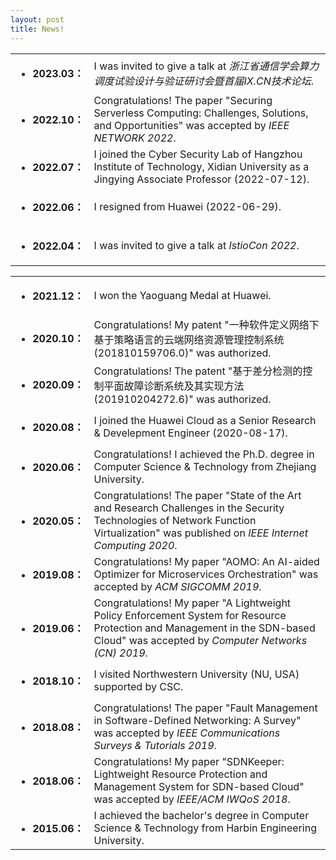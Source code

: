 ```yaml
---
layout: post
title: News!
---
```



<table>
  <tr>
    <td align="left"><ul><li><font size=3><strong>2023.03：</strong></font></li></ul></td>
    <td align="left"><font size=3>I was invited to give a talk at <i>浙江省通信学会算力调度试验设计与验证研讨会暨首届IX.CN技术论坛</i>.</font></td>
  </tr>

  <tr>
    <td align="left"><ul><li><font size=3><strong>2022.10：</strong></font></li></ul></td>
    <td align="left"><font size=3>Congratulations! The paper "Securing Serverless Computing: Challenges, Solutions, and Opportunities" was accepted by <i>IEEE NETWORK 2022</i>.</font></td>
  </tr>
  
  <tr>
    <td align="left"><ul><li><font size=3><strong>2022.07：</strong></font></li></ul></td>
    <td align="left"><font size=3>I joined the Cyber Security Lab of Hangzhou Institute of Technology, Xidian University as a Jingying Associate Professor (2022-07-12).</font></td>
  </tr>
  
  <tr>
    <td align="left"><ul><li><font size=3><strong>2022.06：</strong></font></li></ul></td>
    <td align="left"><font size=3>I resigned from Huawei (2022-06-29).</font></td>
  </tr>
  
  <tr>
    <td align="left"><ul><li><font size=3><strong>2022.04：</strong></font></li></ul></td>
    <td align="left"><font size=3>I was invited to give a talk at <i>IstioCon 2022</i>.</font></td>
  </tr>
</table>


<table>
  <tr>
    <td align="left"><ul><li><font size=3><strong>2021.12：</strong></font></li></ul></td>
    <td align="left"><font size=3>I won the Yaoguang Medal at Huawei.</font></td>
  </tr>
  
  <tr>
    <td align="left"><ul><li><font size=3><strong>2020.10：</strong></font></li></ul></td>
    <td align="left"><font size=3>Congratulations! My patent "一种软件定义网络下基于策略语言的云端网络资源管理控制系统 (201810159706.0)" was authorized.</font></td>
  </tr>
  
  <tr>
    <td align="left"><ul><li><font size=3><strong>2020.09：</strong></font></li></ul></td>
    <td align="left"><font size=3>Congratulations! The patent "基于差分检测的控制平面故障诊断系统及其实现方法 (201910204272.6)" was authorized.</font></td>
  </tr>
  
  <tr>
    <td align="left"><ul><li><font size=3><strong>2020.08：</strong></font></li></ul></td>
    <td align="left"><font size=3>I joined the Huawei Cloud as a Senior Research & Develepment Engineer (2020-08-17).</font></td>
  </tr>
  
  <tr>
    <td align="left"><ul><li><font size=3><strong>2020.06：</strong></font></li></ul></td>
    <td align="left"><font size=3>Congratulations! I achieved the Ph.D. degree in Computer Science & Technology from Zhejiang University.</font></td>
  </tr>
  
  <tr>
    <td align="left"><ul><li><font size=3><strong>2020.05：</strong></font></li></ul></td>
    <td align="left"><font size=3>Congratulations! The paper "State of the Art and Research Challenges in the Security Technologies of Network Function
Virtualization" was published on <i>IEEE Internet Computing 2020</i>.</font></td>
  </tr>
  
  <tr>
    <td align="left"><ul><li><font size=3><strong>2019.08：</strong></font></li></ul></td>
    <td align="left"><font size=3>Congratulations! My paper "AOMO: An AI-aided Optimizer for Microservices Orchestration" was accepted by <i>ACM SIGCOMM 2019</i>.</font></td>
  </tr>
  
  <tr>
    <td align="left"><ul><li><font size=3><strong>2019.06：</strong></font></li></ul></td>
    <td align="left"><font size=3>Congratulations! My paper "A Lightweight Policy Enforcement System for Resource Protection and Management in the SDN-based Cloud" was accepted by <i>Computer Networks (CN) 2019</i>.</font></td>
  </tr>
  
  <tr>
    <td align="left"><ul><li><font size=3><strong>2018.10：</strong></font></li></ul></td>
    <td align="left"><font size=3>I visited Northwestern University (NU, USA) supported by CSC.</font></td>
  </tr>
  
  <tr>
    <td align="left"><ul><li><font size=3><strong>2018.08：</strong></font></li></ul></td>
    <td align="left"><font size=3>Congratulations! The paper "Fault Management in Software-Defined Networking: A Survey" was accepted by <i>IEEE Communications Surveys & Tutorials 2019</i>.</font></td>
  </tr>
  
  <tr>
    <td align="left"><ul><li><font size=3><strong>2018.06：</strong></font></li></ul></td>
    <td align="left"><font size=3>Congratulations! My paper "SDNKeeper: Lightweight Resource Protection and Management System for SDN-based
Cloud" was accepted by <i>IEEE/ACM IWQoS 2018</i>.</font></td>
  </tr>
  
  <tr>
    <td align="left"><ul><li><font size=3><strong>2015.06：</strong></font></li></ul></td>
    <td align="left"><font size=3>I achieved the bachelor's degree in Computer Science & Technology from Harbin Engineering University.</font></td>
  </tr>
</table>
